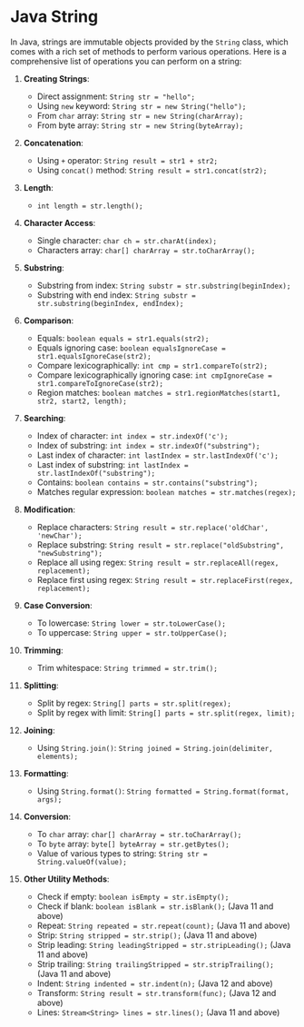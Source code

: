 # Java String
In Java, strings are immutable objects provided by the `String` class, which comes with a rich set of methods to perform various operations. Here is a comprehensive list of operations you can perform on a string:

1. **Creating Strings**:
   - Direct assignment: `String str = "hello";`
   - Using `new` keyword: `String str = new String("hello");`
   - From `char` array: `String str = new String(charArray);`
   - From byte array: `String str = new String(byteArray);`

2. **Concatenation**:
   - Using `+` operator: `String result = str1 + str2;`
   - Using `concat()` method: `String result = str1.concat(str2);`

3. **Length**:
   - `int length = str.length();`

4. **Character Access**:
   - Single character: `char ch = str.charAt(index);`
   - Characters array: `char[] charArray = str.toCharArray();`

5. **Substring**:
   - Substring from index: `String substr = str.substring(beginIndex);`
   - Substring with end index: `String substr = str.substring(beginIndex, endIndex);`

6. **Comparison**:
   - Equals: `boolean equals = str1.equals(str2);`
   - Equals ignoring case: `boolean equalsIgnoreCase = str1.equalsIgnoreCase(str2);`
   - Compare lexicographically: `int cmp = str1.compareTo(str2);`
   - Compare lexicographically ignoring case: `int cmpIgnoreCase = str1.compareToIgnoreCase(str2);`
   - Region matches: `boolean matches = str1.regionMatches(start1, str2, start2, length);`

7. **Searching**:
   - Index of character: `int index = str.indexOf('c');`
   - Index of substring: `int index = str.indexOf("substring");`
   - Last index of character: `int lastIndex = str.lastIndexOf('c');`
   - Last index of substring: `int lastIndex = str.lastIndexOf("substring");`
   - Contains: `boolean contains = str.contains("substring");`
   - Matches regular expression: `boolean matches = str.matches(regex);`

8. **Modification**:
   - Replace characters: `String result = str.replace('oldChar', 'newChar');`
   - Replace substring: `String result = str.replace("oldSubstring", "newSubstring");`
   - Replace all using regex: `String result = str.replaceAll(regex, replacement);`
   - Replace first using regex: `String result = str.replaceFirst(regex, replacement);`

9. **Case Conversion**:
   - To lowercase: `String lower = str.toLowerCase();`
   - To uppercase: `String upper = str.toUpperCase();`

10. **Trimming**:
    - Trim whitespace: `String trimmed = str.trim();`

11. **Splitting**:
    - Split by regex: `String[] parts = str.split(regex);`
    - Split by regex with limit: `String[] parts = str.split(regex, limit);`

12. **Joining**:
    - Using `String.join()`: `String joined = String.join(delimiter, elements);`

13. **Formatting**:
    - Using `String.format()`: `String formatted = String.format(format, args);`

14. **Conversion**:
    - To `char` array: `char[] charArray = str.toCharArray();`
    - To `byte` array: `byte[] byteArray = str.getBytes();`
    - Value of various types to string: `String str = String.valueOf(value);`

15. **Other Utility Methods**:
    - Check if empty: `boolean isEmpty = str.isEmpty();`
    - Check if blank: `boolean isBlank = str.isBlank();` (Java 11 and above)
    - Repeat: `String repeated = str.repeat(count);` (Java 11 and above)
    - Strip: `String stripped = str.strip();` (Java 11 and above)
    - Strip leading: `String leadingStripped = str.stripLeading();` (Java 11 and above)
    - Strip trailing: `String trailingStripped = str.stripTrailing();` (Java 11 and above)
    - Indent: `String indented = str.indent(n);` (Java 12 and above)
    - Transform: `String result = str.transform(func);` (Java 12 and above)
    - Lines: `Stream<String> lines = str.lines();` (Java 11 and above)
    
